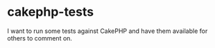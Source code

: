 cakephp-tests
=============

I want to run some tests against CakePHP and have them available for others to comment on.